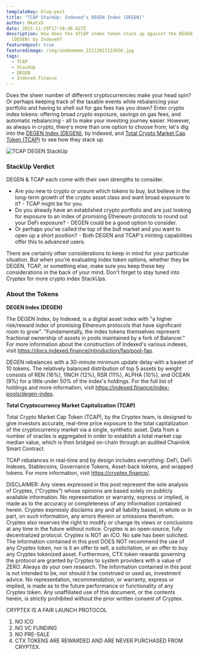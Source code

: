 ```yaml
---
templateKey: blog-post
title: "TCAP StackUp: Indexed's DEGEN Index (DEGEN)"
author: Mkatx5
date: 2021-11-29T17:34:48.827Z
description: How does the $TCAP index token stack up against the DEGEN Index
  (DEGEN) by Indexed?
featuredpost: true
featuredimage: /img/zombomeme_22112021122656.jpg
tags:
  - TCAP
  - StackUp
  - DEGEN
  - Indexed.finance
---
```

Does the sheer number of different cryptocurrencies make your head spin? Or perhaps keeping track of the taxable events while rebalancing your portfolio and having to shell out for gas fees has you down? Enter crypto index tokens: offering broad crypto exposure, savings on gas fees, and automatic rebalancing - all to make your investing journey easier. However, as always in crypto, there's more than one option to choose from; let's dig into the [DEGEN Index (DEGEN)](https://indexed.finance/), by Indexed, and [Total Crypto Market Cap Token (TCAP)](https://cryptex.finance/) to see how they stack up.

![TCAP DEGEN StackUp](/img/stackup_tcap_vs._degen_infographic_draft_3.png "TCAP DEGEN StackUp")

### **StackUp Verdict**

DEGEN & TCAP each come with their own strengths to consider.

* Are you new to crypto or unsure which tokens to buy, but believe in the long-term growth of the crypto asset class and want broad exposure to it? - TCAP might be for you.
* Do you already have an established crypto portfolio and are just looking for exposure to an index of promising Ethereum protocols to round out your DeFi exposure? - DEGEN could be a good option to consider.
* Or perhaps you've called the top of the bull market and you want to open up a short position? - Both DEGEN and TCAP's minting capabilities offer this to advanced users.

There are certainly other considerations to keep in mind for your particular situation. But when you're evaluating index token options, whether they be DEGEN, TCAP, or something else, make sure you keep these key considerations in the back of your mind. Don't forget to stay tuned into Cryptex for more crypto index StackUps.

### About the Tokens

**DEGEN Index (DEGEN)**

The DEGEN Index, by Indexed, is a digital asset index with "a higher risk/reward index of promising Ethereum protocols that have significant room to grow". "Fundamentally, the index tokens themselves represent fractional ownership of assets in pools maintained by a fork of Balancer." For more information about the construction of Indexed's various indexes, visit [](https://docs.indexed.finance/introduction/faq/pool-faq)<https://docs.indexed.finance/introduction/faq/pool-faq>.

DEGEN rebalances with a 30-minute minimum update delay with a basket of 10 tokens. The relatively balanced distribution of top 5 assets by weight consists of REN (16%), 1INCH (12%), RSR (11%), ALPHA (10%), and OCEAN (9%) for a little under 50% of the index's holdings. For the full list of holdings and more information, visit [](https://indexed.finance/index-pools/degen-index)<https://indexed.finance/index-pools/degen-index>.

**Total Cryptocurrency Market Capitalization (TCAP)**

Total Crypto Market Cap Token (TCAP), by the Cryptex team, is designed to give investors accurate, real-time price exposure to the total capitalization of the cryptocurrency market via a single, synthetic asset. Data from a number of oracles is aggregated in order to establish a total market cap median value, which is then bridged on-chain through an audited Chainlink Smart Contract.

TCAP rebalances in real-time and by design includes everything: DeFi, DeFi Indexes, Stablecoins, Governance Tokens, Asset-back tokens, and wrapped tokens. For more information, visit [](https://cryptex.finance/)<https://cryptex.finance/>.

DISCLAIMER: Any views expressed in this post represent the sole analysis of Cryptex, (“Cryptex”) whose opinions are based solely on publicly available information. No representation or warranty, express or implied, is made as to the accuracy or completeness of any information contained herein. Cryptex expressly disclaims any and all liability based, in whole or in part, on such information, any errors therein or omissions therefrom. Cryptex also reserves the right to modify or change its views or conclusions at any time in the future without notice. Cryptex is an open-source, fully decentralized protocol. Cryptex is NOT an ICO. No sale has been solicited. The information contained in this post DOES NOT recommend the use of any Cryptex token, nor is it an offer to sell, a solicitation, or an offer to buy any Cryptex tokenized asset. Furthermore, CTX token rewards governing the protocol are granted by Cryptex to system providers with a value of ZERO. Always do your own research. The information contained in this post is not intended to be, nor should it be construed or used as, investment advice. No representation, recommendation, or warranty, express or implied, is made as to the future performance or functionality of any Cryptex token. Any unaffiliated use of this document, or the contents herein, is strictly prohibited without the prior written consent of Cryptex.

CRYPTEX IS A FAIR LAUNCH PROTOCOL

1. NO ICO
2. NO VC FUNDING
3. NO PRE-SALE
4. CTX TOKENS ARE REWARDED AND ARE NEVER PURCHASED FROM CRYPTEX.